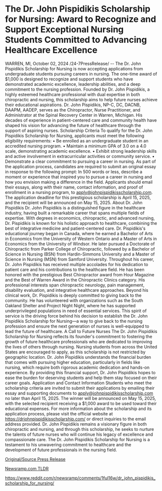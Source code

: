 # The Dr. John Pispidikis Scholarship for Nursing: Award to Recognize and Support Exceptional Nursing Students Committed to Advancing Healthcare Excellence

WARREN, MI, October 02, 2024 /24-7PressRelease/ -- The Dr. John Pispidikis Scholarship for Nursing is now accepting applications from undergraduate students pursuing careers in nursing. The one-time award of $1,000 is designed to recognize and support students who have demonstrated academic excellence, leadership abilities, and a deep commitment to the nursing profession.  Founded by Dr. John Pispidikis, a highly esteemed healthcare professional with dual expertise in both chiropractic and nursing, this scholarship aims to help future nurses achieve their educational aspirations. Dr. John Pispidikis, NP-C, DC, DACNB, DAAPM, AADEP, serves as the Chiropractor, Nurse Practitioner, and Administrator at the Spinal Recovery Center in Warren, Michigan. His decades of experience in patient-centered care and community health have shaped his vision for advancing the future of healthcare through the support of aspiring nurses. Scholarship Criteria  To qualify for the Dr. John Pispidikis Scholarship for Nursing, applicants must meet the following eligibility requirements: •	Be enrolled as an undergraduate student in an accredited nursing program. •	Maintain a minimum GPA of 3.0 on a 4.0 scale, demonstrating academic excellence. •	Exhibit strong leadership skills and active involvement in extracurricular activities or community service. •	Demonstrate a clear commitment to pursuing a career in nursing.  As part of the application process, candidates are required to submit an original essay in response to the following prompt: In 500 words or less, describe a moment or experience that inspired you to pursue a career in nursing and how you envision making a difference in the field. Applicants should email their essays, along with their name, contact information, and proof of enrollment in a nursing program, to apply@johnpispidikisscholarship.com.  The application deadline for this prestigious scholarship is April 15, 2025, and the recipient will be announced on May 15, 2025.  About Dr. John Pispidikis Dr. John Pispidikis is a distinguished figure in the healthcare industry, having built a remarkable career that spans multiple fields of expertise. With degrees in economics, chiropractic, and advanced nursing, Dr. Pispidikis is known for his holistic approach to healthcare, combining the best of integrative medicine and patient-centered care.  Dr. Pispidikis's educational journey began in Canada, where he earned a Bachelor of Arts in Economics from the University of Western Ontario and a Master of Arts in Economics from the University of Windsor. He later pursued a Doctorate of Chiropractic from Parker College of Chiropractic, followed by a Bachelor of Science in Nursing (BSN) from Hardin-Simmons University and a Master of Science in Nursing (MSN) from Samford University.  Throughout his career, Dr. John Pispidikis has received multiple accolades for his dedication to patient care and his contributions to the healthcare field. He has been honored with the prestigious Best Chiropractor award from Hour Magazine and the Best of Warren Award in the Chiropractic Clinics category. His professional interests span chiropractic neurology, pain management, disability evaluation, and integrative healthcare approaches.  Beyond his clinical work, Dr. Pispidikis is deeply committed to giving back to the community. He has volunteered with organizations such as the South Oakland Shelter and Project Night Night, where he has supported underprivileged populations in need of essential services. This spirit of service is the driving force behind his decision to establish the Dr. John Pispidikis Scholarship for Nursing—a way to give back to the nursing profession and ensure the next generation of nurses is well-equipped to lead the future of healthcare.  A Call to Future Nurses The Dr. John Pispidikis Scholarship for Nursing reflects its founder's commitment to fostering the growth of future healthcare professionals who are dedicated to improving the lives of others through nursing. Nursing students from across the United States are encouraged to apply, as this scholarship is not restricted by geographic location.  Dr. John Pispidikis understands the financial burden that comes with pursuing higher education, particularly in fields like nursing, which require both rigorous academic dedication and hands-on experience. By providing this financial support, Dr. John Pispidikis hopes to ease the burden for deserving students and help them stay focused on their career goals.  Application and Contact Information Students who meet the scholarship criteria are invited to submit their applications by emailing their essay and supporting documents to apply@johnpispidikisscholarship.com no later than April 15, 2025. The winner will be announced on May 15, 2025, with the selected recipient receiving a $1,000 award to be used toward their educational expenses.  For more information about the scholarship and its application process, please visit the official website at https://drjohnpispidikisscholarship.com/ or direct inquiries to the email address provided.  Dr. John Pispidikis remains a visionary figure in both chiropractic and nursing, and through this scholarship, he seeks to nurture the talents of future nurses who will continue his legacy of excellence and compassionate care. The Dr. John Pispidikis Scholarship for Nursing is a testament to his unwavering commitment to healthcare and the development of future professionals in the nursing field. 

[Original/Source Press Release](https://www.24-7pressrelease.com/press-release/514876/the-dr-john-pispidikis-scholarship-for-nursing-award-to-recognize-and-support-exceptional-nursing-students-committed-to-advancing-healthcare-excellence)
                    

[Newsramp.com TLDR](None) 

https://www.reddit.com/r/newsramp/comments/1ful16w/dr_john_pispidikis_scholarship_for_nursing/